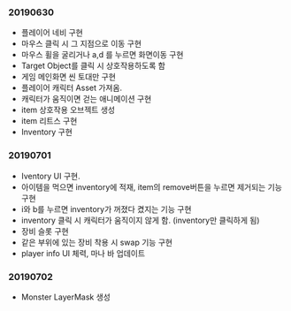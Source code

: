 ### 20190630
+ 플레이어 네비 구현
+ 마우스 클릭 시 그 지점으로 이동 구현
+ 마우스 휠을 굴리거나 a,d 를 누르면 화면이동 구현
+ Target Object를 클릭 시 상호작용하도록 함
+ 게임 메인화면 씬 토대만 구현
+ 플레이어 캐릭터 Asset 가져옴.
+ 캐릭터가 움직이면 걷는 애니메이션 구현
+ item 상호작용 오브젝트 생성
+ item 리트스 구현
+ Inventory 구현

### 20190701
+ Iventory UI 구현.
+ 아이템을 먹으면 inventory에 적재, item의 remove버튼을 누르면 제거되는 기능 구현
+ i와 b를 누르면 inventory가 꺼졌다 켰지는 기능 구현
+ inventory 클릭 시 캐릭터가 움직이지 않게 함. (inventory만 클릭하게 됨)
+ 장비 슬롯 구현
+ 같은 부위에 있는 장비 착용 시 swap 기능 구현
+ player info UI 체력, 마나 바 업데이트

### 20190702
+ Monster LayerMask 생성
